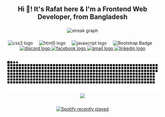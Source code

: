 <h2 align="center">Hi 👋! It's Rafat here & I'm a Frontend Web Developer, from Bangladesh</h2>

###

<div align="center">
  <img src="https://myreadme.vercel.app/api/embed/Rafat-Ahmed2023?panels=userstatistics,toprepositories,toplanguages,commitgraph" height="230" alt="streak graph"  />
</div>

###

<div align="center">
  <img src="https://img.shields.io/badge/CSS3-1572B6?logo=css3&logoColor=white&style=for-the-badge" height="30" alt="css3 logo"  />
  <img width="12" />
  <img src="https://img.shields.io/badge/HTML5-E34F26?logo=html5&logoColor=white&style=for-the-badge" height="30" alt="html5 logo"  />
  <img width="12" />
  <img src="https://img.shields.io/badge/JavaScript-F7DF1E?logo=javascript&logoColor=black&style=for-the-badge" height="30" alt="javascript logo"  />
  <img width="12" />
  <img src="https://img.shields.io/badge/Bootstrap-5.2.x-purple.svg" height="30" alt="Bootstrap Badge"/>
  <img width="12' />
</div>

###

<div align="center">
  <a href="https://discord.com/users/974590170005389354" target="_blank">
    <img src="https://img.shields.io/static/v1?message=Discord&logo=discord&label=&color=7289DA&logoColor=white&labelColor=&style=for-the-badge" height="35" alt="discord logo"  />
  </a>
  <a href="https://www.facebook.com/profile.php?id=100054616691154" target="_blank">
    <img src="https://img.shields.io/static/v1?message=Facebook&logo=facebook&label=&color=1877F2&logoColor=white&labelColor=&style=for-the-badge" height="35" alt="facebook logo"  />
  </a>
  <a href="mailto:0092powerstar@gmail.com" target="_blank">
    <img src="https://img.shields.io/static/v1?message=Email&logo=gmail&label=&color=D14836&logoColor=white&labelColor=&style=for-the-badge" height="35" alt="gmail logo"  />
  </a>
  <a href="https://www.linkedin.com/in/rafat-ahmed-b1a84325b/" target="_blank">
    <img src="https://img.shields.io/static/v1?message=LinkedIn&logo=linkedin&label=&color=0077B5&logoColor=white&labelColor=&style=for-the-badge" height="35" alt="linkedin logo"  />
  </a>
</div>

###

<picture>
  <source media="(prefers-color-scheme: dark)" srcset="https://raw.githubusercontent.com/Rafat-Ahmed2023/Rafat-Ahmed2023/output/github-contribution-grid-snake-dark.svg" />
  <source media="(prefers-color-scheme: light)" srcset="https://raw.githubusercontent.com/Rafat-Ahmed2023/Rafat-Ahmed2023/output/github-contribution-grid-snake.svg" />
  <img alt="github-snake" src="https://raw.githubusercontent.com/Rafat-Ahmed2023/Rafat-Ahmed2023/output/github-contribution-grid-snake-dark.svg" />
</picture>


<div align="center"><a href="https://discord.com/users/974590170005389354"><img src="https://lanyard.cnrad.dev/api/974590170005389354"/></a></div>

###

<div align="center">
  <a href="https://open.spotify.com/user/31ghhotkvnf764nyoydxr52pwlem">
    <img src="https://spotify-recently-played-readme.vercel.app/api?user=31ghhotkvnf764nyoydxr52pwlem&count=5&unique=true" alt="Spotify recently played"  />
  </a>
</div>
